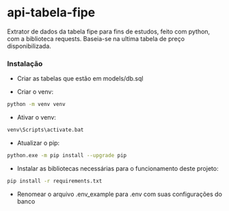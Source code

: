 # api-tabela-fipe

Extrator de dados da tabela fipe para fins de estudos, feito com python, com a biblioteca requests.
Baseia-se na ultima tabela de preço disponibilizada.

### Instalação

- Criar as tabelas que estão em models/db.sql

- Criar o venv: 
```bash
python -m venv venv
```

- Ativar o venv: 
```bash
venv\Scripts\activate.bat
```

- Atualizar o pip: 
```bash
python.exe -m pip install --upgrade pip
```

- Instalar as bibliotecas necessárias para o funcionamento deste projeto:
```bash
pip install -r requirements.txt
```

- Renomear o arquivo .env_example para .env com suas configurações do banco


